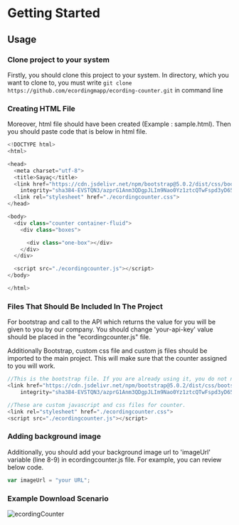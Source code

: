 # Getting Started
## Usage

### Clone project to your system
Firstly, you should clone this project to your system. In directory, which you want to clone to, you must write 
```git clone https://github.com/ecordingmapp/ecording-counter.git``` in command line 

### Creating HTML File
Moreover, html file should have been created (Example : sample.html). Then you should paste code that is below in html file.

```javascript
<!DOCTYPE html>
<html>

<head>
  <meta charset="utf-8">
  <title>Sayaç</title>
  <link href="https://cdn.jsdelivr.net/npm/bootstrap@5.0.2/dist/css/bootstrap.min.css" rel="stylesheet"
    integrity="sha384-EVSTQN3/azprG1Anm3QDgpJLIm9Nao0Yz1ztcQTwFspd3yD65VohhpuuCOmLASjC" crossorigin="anonymous">
  <link rel="stylesheet" href="./ecordingcounter.css">
</head>

<body>
  <div class="counter container-fluid">
    <div class="boxes">

      <div class="one-box"></div>
    </div>
  </div>

  <script src="./ecordingcounter.js"></script>
</body>

</html>
```

### Files That Should Be Included In The Project
For bootstrap and call to the API which returns the value for you will be given to you by our company. You should change 'your-api-key' value should be placed in the "ecordingcounter.js" file.

Additionally Bootstrap, custom css file and custom js files should be imported to the main project. This will make sure that the counter assigned to you will work.
 
```javascript
//This is the bootstrap file. If you are already using it, you do not need to include this file.
<link href="https://cdn.jsdelivr.net/npm/bootstrap@5.0.2/dist/css/bootstrap.min.css" rel="stylesheet"
    integrity="sha384-EVSTQN3/azprG1Anm3QDgpJLIm9Nao0Yz1ztcQTwFspd3yD65VohhpuuCOmLASjC" crossorigin="anonymous">

//These are custom javascript and css files for counter.
<link rel="stylesheet" href="./ecordingcounter.css">
<script src="./ecordingcounter.js"></script>
```


### Adding background image
Additionally, you should add your background image url to 'imageUrl' variable (line 8-9) in ecordingcounter.js file. For example, you can review below code.

```javascript
var imageUrl = "your URL";
```

### Example Download Scenario


![ecordingCounter](https://user-images.githubusercontent.com/25638469/123947618-3eb9da80-d9a9-11eb-82f8-f20dd90eea60.gif)
